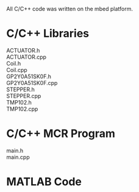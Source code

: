 All C/C++ code was written on the mbed platform.

# C/C++ Libraries
ACTUATOR.h <br />
ACTUATOR.cpp <br />
Coil.h <br />
Coil.cpp <br />
GP2Y0A51SK0F.h <br />
GP2Y0A51SK0F.cpp <br />
STEPPER.h <br />
STEPPER.cpp <br />
TMP102.h <br />
TMP102.cpp <br />

# C/C++ MCR Program
main.h <br />
main.cpp <br />

# MATLAB Code




